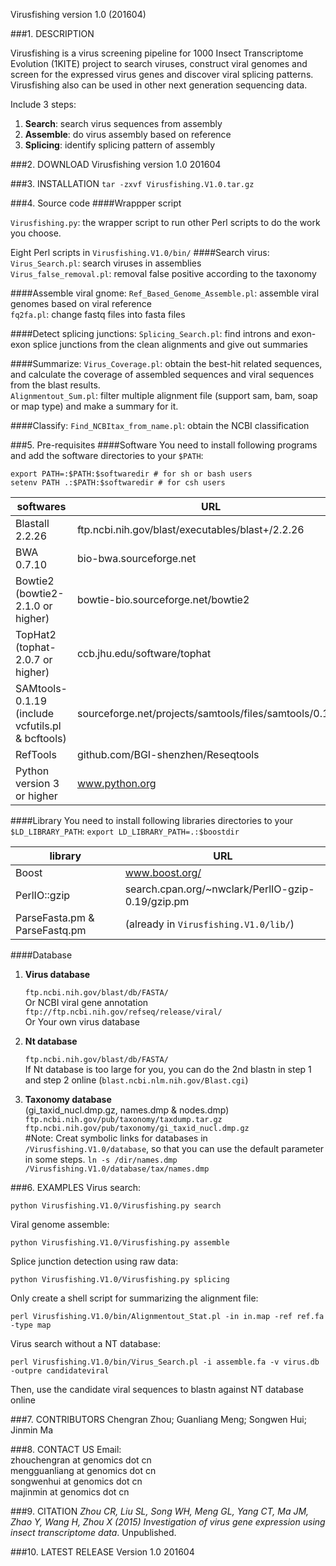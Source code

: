 Virusfishing version 1.0 (201604)

###1. DESCRIPTION

Virusfishing is a virus screening pipeline for 1000 Insect Transcriptome Evolution (1KITE) project to search viruses, construct viral genomes and screen for the expressed virus genes and discover viral splicing patterns. Virusfishing also can be used in other next generation sequencing data. 

Include 3 steps: 

1. **Search**:   search virus sequences from assembly
2. **Assemble**: do virus assembly based on reference
3. **Splicing**: identify splicing pattern of assembly

###2. DOWNLOAD
Virusfishing version 1.0 201604

###3. INSTALLATION
`tar -zxvf Virusfishing.V1.0.tar.gz`

###4. Source code
####Wrappper script

`Virusfishing.py`: the wrapper script to run other Perl scripts to do the work you choose.

Eight Perl scripts in `Virusfishing.V1.0/bin/`
####Search virus:
`Virus_Search.pl`: search viruses in assemblies     
`Virus_false_removal.pl`: removal false positive according to the taxonomy   

####Assemble viral gnome:
`Ref_Based_Genome_Assemble.pl`: assemble viral genomes based on viral reference    
`fq2fa.pl`: change fastq files into fasta files
		
####Detect splicing junctions:
`Splicing_Search.pl`: find introns and exon-exon splice junctions from the clean alignments and give out summaries

####Summarize:
`Virus_Coverage.pl`: obtain the best-hit related sequences, and calculate the coverage of assembled sequences and viral sequences from the blast results.     
`Alignmentout_Sum.pl`: filter multiple alignment file (support sam, bam, soap or map type) and make a summary for it.
		
####Classify:
`Find_NCBItax_from_name.pl`: obtain the NCBI classification

###5. Pre-requisites
####Software
You need to install following programs and add the software directories to your `$PATH`:
	
	export PATH=:$PATH:$softwaredir # for sh or bash users
	setenv PATH .:$PATH:$softwaredir # for csh users

| softwares | URL |
|----------- | --- |
| Blastall 2.2.26 | ftp.ncbi.nih.gov/blast/executables/blast+/2.2.26 |
| BWA 0.7.10 | bio-bwa.sourceforge.net |
| Bowtie2 (bowtie2-2.1.0 or higher) | bowtie-bio.sourceforge.net/bowtie2 |
| TopHat2 (tophat-2.0.7 or higher) | ccb.jhu.edu/software/tophat |
| SAMtools-0.1.19 (include vcfutils.pl & bcftools) | sourceforge.net/projects/samtools/files/samtools/0.1.19 |
| RefTools | github.com/BGI-shenzhen/Reseqtools |
| Python version 3 or higher | www.python.org |

####Library
You need to install following libraries directories to your `$LD_LIBRARY_PATH`: `export LD_LIBRARY_PATH=.:$boostdir`

| library | URL |
| -------- | --- |
| Boost | www.boost.org/ |
| PerlIO::gzip |search.cpan.org/~nwclark/PerlIO-gzip-0.19/gzip.pm |
|ParseFasta.pm & ParseFastq.pm | (already in `Virusfishing.V1.0/lib/`) |

####Database
1. **Virus database**

	`ftp.ncbi.nih.gov/blast/db/FASTA/`   
	Or NCBI viral gene annotation    
	`ftp://ftp.ncbi.nih.gov/refseq/release/viral/`   
	Or Your own virus database
2. **Nt database**
	
	`ftp.ncbi.nih.gov/blast/db/FASTA/`   
	If Nt database is too large for you, you can do the 2nd blastn in step 1 and step 2 online (`blast.ncbi.nlm.nih.gov/Blast.cgi`)
	
3. **Taxonomy database**   
	(gi_taxid_nucl.dmp.gz, names.dmp & nodes.dmp)   
	`ftp.ncbi.nih.gov/pub/taxonomy/taxdump.tar.gz`  
	`ftp.ncbi.nih.gov/pub/taxonomy/gi_taxid_nucl.dmp.gz`   
	\#Note: Creat symbolic links for databases in `/Virusfishing.V1.0/database`, 
	so that you can use the default parameter in some steps. 
	`ln -s /dir/names.dmp /Virusfishing.V1.0/database/tax/names.dmp`

###6. EXAMPLES
Virus search: 
	
	python Virusfishing.V1.0/Virusfishing.py search 

Viral genome assemble:
	
	python Virusfishing.V1.0/Virusfishing.py assemble

Splice junction detection using raw data:
	
	python Virusfishing.V1.0/Virusfishing.py splicing

Only create a shell script for summarizing the alignment file:
	
	perl Virusfishing.V1.0/bin/Alignmentout_Stat.pl -in in.map -ref ref.fa -type map
	
Virus search without a NT database:
	
	perl Virusfishing.V1.0/bin/Virus_Search.pl -i assemble.fa -v virus.db -outpre candidateviral
	
Then, use the candidate viral sequences to blastn against NT database online

###7. CONTRIBUTORS
Chengran Zhou; Guanliang Meng; Songwen Hui; Jinmin Ma

###8. CONTACT US
Email:    
zhouchengran at genomics dot cn   
mengguanliang at genomics dot cn   
songwenhui at genomics dot cn   
majinmin at genomics dot cn

###9. CITATION
*Zhou CR, Liu SL, Song WH, Meng GL, Yang CT, Ma JM, Zhao Y, Wang H, Zhou X (2015) Investigation of virus gene expression using insect transcriptome data*. Unpublished.

###10. LATEST RELEASE
Version 1.0 201604

